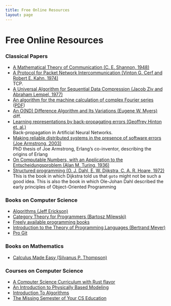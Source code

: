 ```yaml
---
title: Free Online Resources
layout: page
---
```

# Free Online Resources

### Classical Papers

* [A Mathematical Theory of Communication (C. E. Shannon, 1948)](https://people.math.harvard.edu/~ctm/home/text/others/shannon/entropy/entropy.pdf)
* [A Protocol for Packet Network Intercommunication (Vinton G. Cerf and Robert E. Kahn, 1974)](https://www.cs.princeton.edu/courses/archive/fall06/cos561/papers/cerf74.pdf)  
  TCP.
* [A Universal Algorithm for Sequential Data Compression (Jacob Ziv and Abraham Lempel, 1977)](https://courses.cs.duke.edu/spring03/cps296.5/papers/ziv_lempel_1977_universal_algorithm.pdf)
* [An algorithm for the machine calculation of complex Fourier series](https://www.ams.org/journals/mcom/1965-19-090/S0025-5718-1965-0178586-1/) ([PDF](https://www.ams.org/journals/mcom/1965-19-090/S0025-5718-1965-0178586-1/S0025-5718-1965-0178586-1.pdf))
* [An O(ND) Difference Algorithm and Its Variations (Eugene W. Myers)](http://www.xmailserver.org/diff2.pdf)  
  diff.
* [Learning representations by back-propagating errors (Geoffrey Hinton et. al.)](http://www.iro.umontreal.ca/~pift6266/A06/refs/backprop_old.pdf)  
  Back-propagation in Artificial Neural Networks.
* [Making reliable distributed systems in the presence of software errors (Joe Armstrong, 2003)](https://erlang.org/download/armstrong_thesis_2003.pdf)  
  PhD thesis of Joe Armstrong, Erlang’s co-inventor, describing the origins of Erlang
* [On Computable Numbers, with an Application to the Entscheidungsproblem (Alan M. Turing, 1936)](https://www.cs.virginia.edu/~robins/Turing_Paper_1936.pdf)
* [Structured programming (O. J. Dahl, E. W. Dijkstra, C. A. R. Hoare, 1972)](https://dl.acm.org/doi/book/10.5555/1243380)   
  This is the book in which Dijkstra told us that `goto` might not be such a good idea. This is also the book in which Ole-Johan Dahl described the early principles of Object-Oriented Programming

### Books on Computer Science

* [Algorithms (Jeff Erickson)](https://jeffe.cs.illinois.edu/teaching/algorithms/)
* [Category Theory for Programmers (Bartosz Milewski)](https://github.com/hmemcpy/milewski-ctfp-pdf)
* [Freely available programming books](https://github.com/EbookFoundation/free-programming-books/)
* [Introduction to the Theory of Programming Languages (Bertrand Meyer)](https://bertrandmeyer.com/itpl/)
* [Pro Git](https://git-scm.com/book/en/v2)

### Books on Mathematics

* [Calculus Made Easy (Silvanus P. Thompson)](http://calculusmadeeasy.org)

### Courses on Computer Science

* [A Computer Science Curriculum with Rust flavor](https://github.com/AbdesamedBendjeddou/Rusty-CS)
* [An Introduction to Physically Based Modeling](http://www.cs.cmu.edu/~baraff/pbm/pbm.html)
* [Introduction To Algorithms](https://ocw.mit.edu/courses/6-006-introduction-to-algorithms-spring-2020/)
* [The Missing Semester of Your CS Education](https://missing.csail.mit.edu/)
